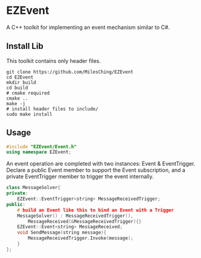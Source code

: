 # EZEvent

A C++ toolkit for implementing an event mechanism similar to C#.

## Install Lib

This toolkit contains only header files.

~~~shell
git clone https://github.com/MilesChing/EZEvent
cd EZEvent
mkdir build
cd build
# cmake required
cmake ..
make -j
# install header files to include/
sudo make install
~~~

## Usage

~~~cpp
#include "EZEvent/Event.h"
using namespace EZEvent;
~~~

An event operation are completed with two instances: Event & EventTrigger. Declare a public Event member to support the Event subscription, and a private EventTrigger member to trigger the event internally.  

~~~cpp
class MessageSolver{
private:
    EZEvent::EventTrigger<string> MessageReceivedTrigger;
public:
	# build an Event like this to bind an Event with a Trigger
    MessageSolver() : MessageReceivedTrigger(),
        MessageReceived(&MessageReceivedTrigger){}
    EZEvent::Event<string> MessageReceived;
    void SendMessage(string message){
        MessageReceivedTrigger.Invoke(message);
    }
};
~~~

